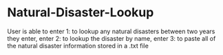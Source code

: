 # Natural-Disaster-Lookup
User is able to enter 1: to lookup any natural disasters between two years they enter, enter 2: to lookup the disaster by name, enter 3: to paste all of the natural disaster information stored in a .txt file 
